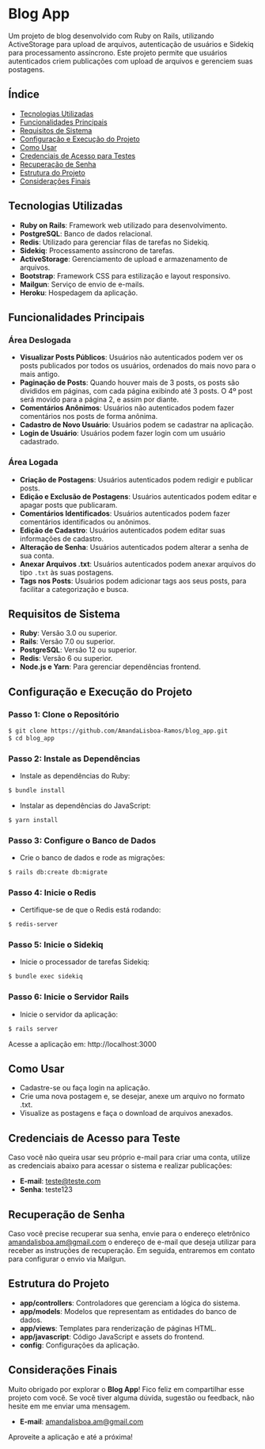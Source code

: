 # Blog App

Um projeto de blog desenvolvido com Ruby on Rails, utilizando ActiveStorage para upload de arquivos, autenticação de usuários e Sidekiq para processamento assíncrono. Este projeto permite que usuários autenticados criem publicações com upload de arquivos e gerenciem suas postagens.

## Índice
- [Tecnologias Utilizadas](#Tecnologias-Utilizadas)
- [Funcionalidades Principais](#Funcionalidades-Principais)
- [Requisitos de Sistema](#Requisitos-de-Sistema)
- [Configuração e Execução do Projeto](#Configuração-e-Execução-do-Projeto)
- [Como Usar](#Como-Usar)
- [Credenciais de Acesso para Testes](#Credenciais-de-Acesso-para-Teste)
- [Recuperação de Senha](#Recuperação-de-Senha)
- [Estrutura do Projeto](#Estrutura-do-Projeto)
- [Considerações Finais](#Considerações-Finais)

## Tecnologias Utilizadas

- **Ruby on Rails**: Framework web utilizado para desenvolvimento.
- **PostgreSQL**: Banco de dados relacional.
- **Redis**: Utilizado para gerenciar filas de tarefas no Sidekiq.
- **Sidekiq**: Processamento assíncrono de tarefas.
- **ActiveStorage**: Gerenciamento de upload e armazenamento de arquivos.
- **Bootstrap**: Framework CSS para estilização e layout responsivo.
- **Mailgun**: Serviço de envio de e-mails.
- **Heroku**: Hospedagem da aplicação.

## Funcionalidades Principais

### Área Deslogada
- **Visualizar Posts Públicos**: Usuários não autenticados podem ver os posts publicados por todos os usuários, ordenados do mais novo para o mais antigo.
- **Paginação de Posts**: Quando houver mais de 3 posts, os posts são divididos em páginas, com cada página exibindo até 3 posts. O 4º post será movido para a página 2, e assim por diante.
- **Comentários Anônimos**: Usuários não autenticados podem fazer comentários nos posts de forma anônima.
- **Cadastro de Novo Usuário**: Usuários podem se cadastrar na aplicação.
- **Login de Usuário**: Usuários podem fazer login com um usuário cadastrado.

### Área Logada
- **Criação de Postagens**: Usuários autenticados podem redigir e publicar posts.
- **Edição e Exclusão de Postagens**: Usuários autenticados podem editar e apagar posts que publicaram.
- **Comentários Identificados**: Usuários autenticados podem fazer comentários identificados ou anônimos.
- **Edição de Cadastro**: Usuários autenticados podem editar suas informações de cadastro.
- **Alteração de Senha**: Usuários autenticados podem alterar a senha de sua conta.
- **Anexar Arquivos .txt**: Usuários autenticados podem anexar arquivos do tipo `.txt` às suas postagens.
- **Tags nos Posts**: Usuários podem adicionar tags aos seus posts, para facilitar a categorização e busca.


## Requisitos de Sistema

- **Ruby**: Versão 3.0 ou superior.
- **Rails**: Versão 7.0 ou superior.
- **PostgreSQL**: Versão 12 ou superior.
- **Redis**: Versão 6 ou superior.
- **Node.js e Yarn**: Para gerenciar dependências frontend.

## Configuração e Execução do Projeto

### Passo 1: Clone o Repositório

```bash
$ git clone https://github.com/AmandaLisboa-Ramos/blog_app.git
$ cd blog_app
```
### Passo 2: Instale as Dependências
- Instale as dependências do Ruby:

```bash
$ bundle install
```
- Instalar as dependências do JavaScript:

```bash
$ yarn install
```

### Passo 3: Configure o Banco de Dados
- Crie o banco de dados e rode as migrações:

```bash
$ rails db:create db:migrate
```

### Passo 4: Inicie o Redis
- Certifique-se de que o Redis está rodando:

```bash
$ redis-server
```

### Passo 5: Inicie o Sidekiq
- Inicie o processador de tarefas Sidekiq:

```bash
$ bundle exec sidekiq
```

### Passo 6: Inicie o Servidor Rails
- Inicie o servidor da aplicação:

```bash
$ rails server
```
Acesse a aplicação em: http://localhost:3000

## Como Usar

- Cadastre-se ou faça login na aplicação.
- Crie uma nova postagem e, se desejar, anexe um arquivo no formato .txt.
- Visualize as postagens e faça o download de arquivos anexados.

## Credenciais de Acesso para Teste

Caso você não queira usar seu próprio e-mail para criar uma conta, utilize as credenciais abaixo para acessar o sistema e realizar publicações:

- **E-mail**: teste@teste.com
- **Senha**: teste123

## Recuperação de Senha

Caso você precise recuperar sua senha, envie para o endereço eletrônico [amandalisboa.am@gmail.com](mailto:amandalisboa.am@gmail.com) o endereço de e-mail que deseja utilizar para receber as instruções de recuperação. Em seguida, entraremos em contato para configurar o envio via Mailgun.

## Estrutura do Projeto

- **app/controllers**: Controladores que gerenciam a lógica do sistema.
- **app/models**: Modelos que representam as entidades do banco de dados.
- **app/views**: Templates para renderização de páginas HTML.
- **app/javascript**: Código JavaScript e assets do frontend.
- **config**: Configurações da aplicação.


## Considerações Finais

Muito obrigado por explorar o **Blog App**! Fico feliz em compartilhar esse projeto com você. Se você tiver alguma dúvida, sugestão ou feedback, não hesite em me enviar uma mensagem.

- **E-mail**: amandalisboa.am@gmail.com

Aproveite a aplicação e até a próxima!
